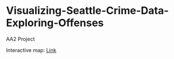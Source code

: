 # Visualizing-Seattle-Crime-Data-Exploring-Offenses 
AA2 Project

Interactive map: [Link](https://raw.githack.com/lesther-dumos/Visualizing-Seattle-Crime-Data-Exploring-Offenses/main/index.html)

